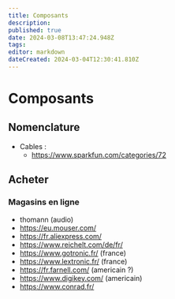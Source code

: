 ```yaml
---
title: Composants
description: 
published: true
date: 2024-03-08T13:47:24.948Z
tags: 
editor: markdown
dateCreated: 2024-03-04T12:30:41.810Z
---
```


# Composants

## Nomenclature

- Cables :
    - https://www.sparkfun.com/categories/72
    
## Acheter

### Magasins en ligne

- thomann (audio)
- https://eu.mouser.com/
- https://fr.aliexpress.com/
- https://www.reichelt.com/de/fr/
- https://www.gotronic.fr/ (france)
- https://www.lextronic.fr/ (france)
- https://fr.farnell.com/ (americain ?)
- https://www.digikey.com/ (americain)
- https://www.conrad.fr/